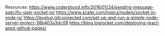 




Resources:
https://www.codershood.info/2016/01/24/sending-message-specific-user-socket-io/
https://www.scaler.com/topics/nodejs/socket-io-node-js/
https://levelup.gitconnected.com/set-up-and-run-a-simple-node-server-project-38b403a3dc09
https://blog.logrocket.com/deploying-react-apps-github-pages/

